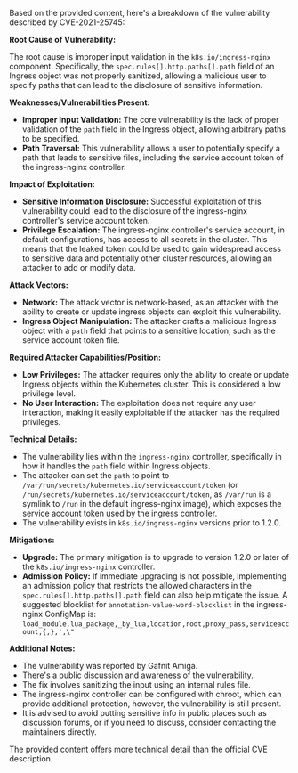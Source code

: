 Based on the provided content, here's a breakdown of the vulnerability described by CVE-2021-25745:

**Root Cause of Vulnerability:**

The root cause is improper input validation in the `k8s.io/ingress-nginx` component. Specifically, the `spec.rules[].http.paths[].path` field of an Ingress object was not properly sanitized, allowing a malicious user to specify paths that can lead to the disclosure of sensitive information.

**Weaknesses/Vulnerabilities Present:**

*   **Improper Input Validation:** The core vulnerability is the lack of proper validation of the `path` field in the Ingress object, allowing arbitrary paths to be specified.
*   **Path Traversal:** This vulnerability allows a user to potentially specify a path that leads to sensitive files, including the service account token of the ingress-nginx controller.

**Impact of Exploitation:**

*   **Sensitive Information Disclosure:** Successful exploitation of this vulnerability could lead to the disclosure of the ingress-nginx controller's service account token.
*   **Privilege Escalation:** The ingress-nginx controller's service account, in default configurations, has access to all secrets in the cluster. This means that the leaked token could be used to gain widespread access to sensitive data and potentially other cluster resources, allowing an attacker to add or modify data.

**Attack Vectors:**

*   **Network:** The attack vector is network-based, as an attacker with the ability to create or update ingress objects can exploit this vulnerability.
*   **Ingress Object Manipulation:**  The attacker crafts a malicious Ingress object with a `path` field that points to a sensitive location, such as the service account token file.

**Required Attacker Capabilities/Position:**

*   **Low Privileges:** The attacker requires only the ability to create or update Ingress objects within the Kubernetes cluster. This is considered a low privilege level.
*   **No User Interaction:** The exploitation does not require any user interaction, making it easily exploitable if the attacker has the required privileges.

**Technical Details:**

*   The vulnerability lies within the `ingress-nginx` controller, specifically in how it handles the `path` field within Ingress objects.
*   The attacker can set the `path` to point to `/var/run/secrets/kubernetes.io/serviceaccount/token` (or `/run/secrets/kubernetes.io/serviceaccount/token`, as `/var/run` is a symlink to `/run` in the default ingress-nginx image), which exposes the service account token used by the ingress controller.
*   The vulnerability exists in `k8s.io/ingress-nginx` versions prior to 1.2.0.

**Mitigations:**

*   **Upgrade:** The primary mitigation is to upgrade to version 1.2.0 or later of the `k8s.io/ingress-nginx` controller.
*   **Admission Policy:** If immediate upgrading is not possible, implementing an admission policy that restricts the allowed characters in the `spec.rules[].http.paths[].path` field can also help mitigate the issue.  A suggested blocklist for `annotation-value-word-blocklist` in the ingress-nginx ConfigMap is: `load_module,lua_package,_by_lua,location,root,proxy_pass,serviceaccount,{,},',\"`

**Additional Notes:**
*   The vulnerability was reported by Gafnit Amiga.
*   There's a public discussion and awareness of the vulnerability.
*  The fix involves sanitizing the input using an internal rules file.
* The ingress-nginx controller can be configured with chroot, which can provide additional protection, however, the vulnerability is still present.
* It is advised to avoid putting sensitive info in public places such as discussion forums, or if you need to discuss, consider contacting the maintainers directly.

The provided content offers more technical detail than the official CVE description.